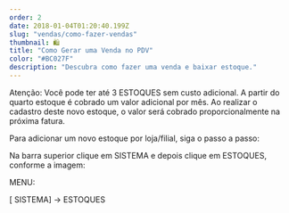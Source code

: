 ```yaml
---
order: 2
date: 2018-01-04T01:20:40.199Z
slug: "vendas/como-fazer-vendas"
thumbnail: 🛍
title: "Como Gerar uma Venda no PDV"
color: "#BC027F"
description: "Descubra como fazer uma venda e baixar estoque."
---
```


Atenção:  Você pode ter até 3 ESTOQUES sem custo adicional. A partir do quarto estoque é cobrado um valor adicional por mês. Ao realizar o cadastro deste novo estoque, o valor será cobrado proporcionalmente na próxima fatura.

Para adicionar um novo estoque por loja/filial,  siga o passo a passo:

Na barra superior clique em SISTEMA e depois clique em ESTOQUES, conforme a imagem:

MENU: 

 [ SISTEMA] ->  ESTOQUES


